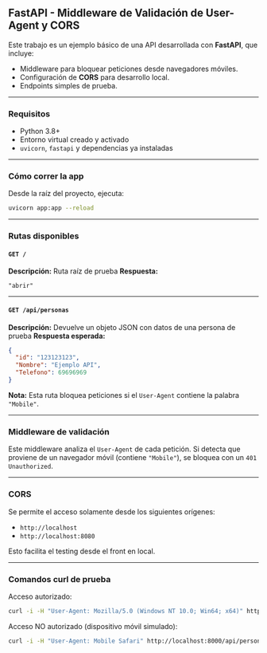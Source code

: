 ## FastAPI - Middleware de Validación de User-Agent y CORS

Este trabajo es un ejemplo básico de una API desarrollada con **FastAPI**, que incluye:

* Middleware para bloquear peticiones desde navegadores móviles.
* Configuración de **CORS** para desarrollo local.
* Endpoints simples de prueba.

---

### Requisitos

* Python 3.8+
* Entorno virtual creado y activado 
* `uvicorn`, `fastapi` y dependencias ya instaladas

---

### Cómo correr la app

Desde la raíz del proyecto, ejecuta:

```bash
uvicorn app:app --reload
```

---

### Rutas disponibles

#### `GET /`

**Descripción:** Ruta raíz de prueba
**Respuesta:**

```text
"abrir"
```

---

#### `GET /api/personas`

**Descripción:** Devuelve un objeto JSON con datos de una persona de prueba
**Respuesta esperada:**

```json
{
  "id": "123123123",
  "Nombre": "Ejemplo API",
  "Telefono": 69696969
}
```

**Nota:** Esta ruta bloquea peticiones si el `User-Agent` contiene la palabra `"Mobile"`.

---

### Middleware de validación

Este middleware analiza el `User-Agent` de cada petición. Si detecta que proviene de un navegador móvil (contiene `"Mobile"`), se bloquea con un `401 Unauthorized`.

---

### CORS

Se permite el acceso solamente desde los siguientes orígenes:

* `http://localhost`
* `http://localhost:8080`

Esto facilita el testing desde el front en local.

---

### Comandos curl de prueba

Acceso autorizado:

```bash
curl -i -H "User-Agent: Mozilla/5.0 (Windows NT 10.0; Win64; x64)" http://localhost:8000/api/personas
```

Acceso NO autorizado (dispositivo móvil simulado):

```bash
curl -i -H "User-Agent: Mobile Safari" http://localhost:8000/api/personas
```
